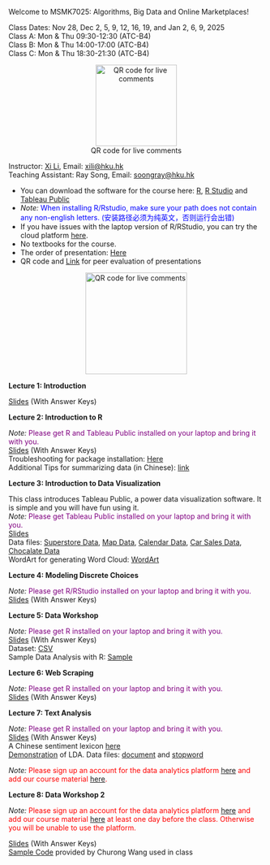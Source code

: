 Welcome to MSMK7025: Algorithms, Big Data and Online Marketplaces!          

Class Dates: Nov 28, Dec 2, 5, 9, 12, 16, 19, and Jan 2, 6, 9, 2025         
Class A: Mon & Thu 09:30-12:30 (ATC-B4)          
Class B: Mon & Thu 14:00-17:00 (ATC-B4)             
Class C: Mon & Thu 18:30-21:30 (ATC-B4)            

<div  align="center">    
<img src="https://ximarketing.github.io/class/ABOM/qrcode.png" width = "160" height = "160" alt="QR code for live comments" align=center />           
</div>        
<div  align="center">  
QR code for live comments   
</div>       

Instructor: [Xi Li](https://www.fbe.hku.hk/people/xi-li/),  Email: xili@hku.hk    
Teaching Assistant: Ray Song, Email: soongray@hku.hk      

- You can download the software for the course here: [R](https://cloud.r-project.org/), [R Studio](https://www.rstudio.com/products/rstudio/download/#download) and [Tableau Public](https://www.tableau.com/en-gb/products/public/download)    
- *Note:* <span style="color:blue">When installing R/Rstudio, make sure your path does not contain any non-english letters. (安装路径必须为纯英文，否则运行会出错) </span>
- If you have issues with the laptop version of R/RStudio, you can try the cloud platform [here](https://login.rstudio.cloud/).        
- No textbooks for the course.
- The order of presentation: [Here](https://ximarketing.github.io/class/ABOM/a91c1dfe80539381caf15228e9b6d163f3268a7c/order24.pdf)    
- QR code and [Link](https://hku.au1.qualtrics.com/jfe/form/SV_bBq8s4yOQ3nnmfA) for peer evaluation of presentations      
<div  align="center">    
<img src="https://ximarketing.github.io/class/QR12.JPG" width = "200" height = "200" alt="QR code for live comments" align=center />           
</div>        
<div  align="center">      
</div>         

**Lecture 1: Introduction**    

[Slides](https://ximarketing.github.io/class/ABOM/a91c1dfe80539381caf15228e9b6d163f3268a7c/1-intro.pdf) (With Answer Keys)        

**Lecture 2: Introduction to R**    

*Note:* <span style="color:purple">Please get R and Tableau Public installed on your laptop and bring it with you. </span>       
[Slides](https://ximarketing.github.io/class/ABOM/a91c1dfe80539381caf15228e9b6d163f3268a7c/2-r.pdf) (With Answer Keys)        
Troubleshooting for package installation: [Here](https://ximarketing.github.io/class/package.html)       
Additional Tips for summarizing data (in Chinese): [link](https://baijiahao.baidu.com/s?id=1734880473581252690&wfr=spider&for=pc)       

**Lecture 3: Introduction to Data Visualization**   

This class introduces Tableau Public, a power data visualization software. It is simple and you will have fun using it.    
*Note:* <span style="color:purple">Please get Tableau Public installed on your laptop and bring it with you. </span>       
[Slides](https://ximarketing.github.io/class/ABOM/a91c1dfe80539381caf15228e9b6d163f3268a7c/3-vis.pdf)    
Data files: [Superstore Data](https://ximarketing.github.io/class/Superstore_Data.xls), [Map Data](https://ximarketing.github.io/data/tableau_map.xlsx), [Calendar Data](https://ximarketing.github.io/data/tableau_calendar.xlsx), [Car Sales Data](https://ximarketing.github.io/data/carsales.xlsx), [Chocalate Data](https://ximarketing.github.io/data/tableau_chocolate.xlsx)          
WordArt for generating Word Cloud: [WordArt](https://wordart.com/)    

**Lecture 4: Modeling Discrete Choices**    

*Note:* <span style="color:purple">Please get R/RStudio installed on your laptop and bring it with you. </span>       
[Slides](https://ximarketing.github.io/class/ABOM/a91c1dfe80539381caf15228e9b6d163f3268a7c/4-dc.pdf) (With Answer Keys)        

**Lecture 5: Data Workshop**     

*Note:* <span style="color:purple">Please get R installed on your laptop and bring it with you. </span>      
[Slides](https://ximarketing.github.io/class/ABOM/a91c1dfe80539381caf15228e9b6d163f3268a7c/5.pdf) (With Answer Keys)                    
Dataset: [CSV](https://ximarketing.github.io/class/Kickstarter-Project.csv)    
Sample Data Analysis with R: [Sample](https://ximarketing.github.io/class/Kickstarter-Project.html)     

**Lecture 6: Web Scraping**     

*Note:* <span style="color:purple">Please get R installed on your laptop and bring it with you. </span>      
[Slides](https://ximarketing.github.io/class/ABOM/a91c1dfe80539381caf15228e9b6d163f3268a7c/6.pdf) (With Answer Keys)                    

**Lecture 7: Text Analysis**     

*Note:* <span style="color:purple">Please get R installed on your laptop and bring it with you. </span>      
[Slides](https://ximarketing.github.io/class/ABOM/a91c1dfe80539381caf15228e9b6d163f3268a7c/7.pdf) (With Answer Keys)         
A Chinese sentiment lexicon [here](https://ximarketing.github.io/class/ABOM/chinese.xlsx)    
[Demonstration](https://mimno.infosci.cornell.edu/jsLDA/jslda.html) of LDA. Data files: [document](https://ximarketing.github.io/class/ABOM/LDA.txt) and [stopword](https://ximarketing.github.io/class/ABOM/stop.txt)      

*Note:* <span style="color:red">Please sign up an account for the data analytics platform [here](https://acrc.internad.hk) and add our course material [here](https://acrc.internad.hk/enrol/1000025503). </span>      

**Lecture 8: Data Workshop 2**     

*Note:* <span style="color:red">Please sign up an account for the data analytics platform [here](https://acrc.internad.hk) and add our course material [here](https://acrc.internad.hk/enrol/1000025503) at least one day before the class. Otherwise you will be unable to use the platform. </span>      

[Slides](https://ximarketing.github.io/class/ABOM/a91c1dfe80539381caf15228e9b6d163f3268a7c/8.pdf) (With Answer Keys)               
[Sample Code](https://ximarketing.github.io/class/ABOM) provided by Churong Wang used in class   


